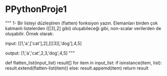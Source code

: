 # PPythonProje1
"""
1- Bir listeyi düzleştiren (flatten) fonksiyon yazın. Elemanları birden çok katmanlı listelerden ([[3],2] gibi) oluşabileceği gibi, non-scalar verilerden de oluşabilir. Örnek olarak:

input: [[1,'a',['cat'],2],[[[3]],'dog'],4,5]

output: [1,'a','cat',2,3,'dog',4,5]
"""

def flatten_list(input_list)
   result[]
   for item in input_list:
       if isinstance(item, list):
          result.extend(flatten-list(item))
      else:
      result.appemd(item)
  return result

